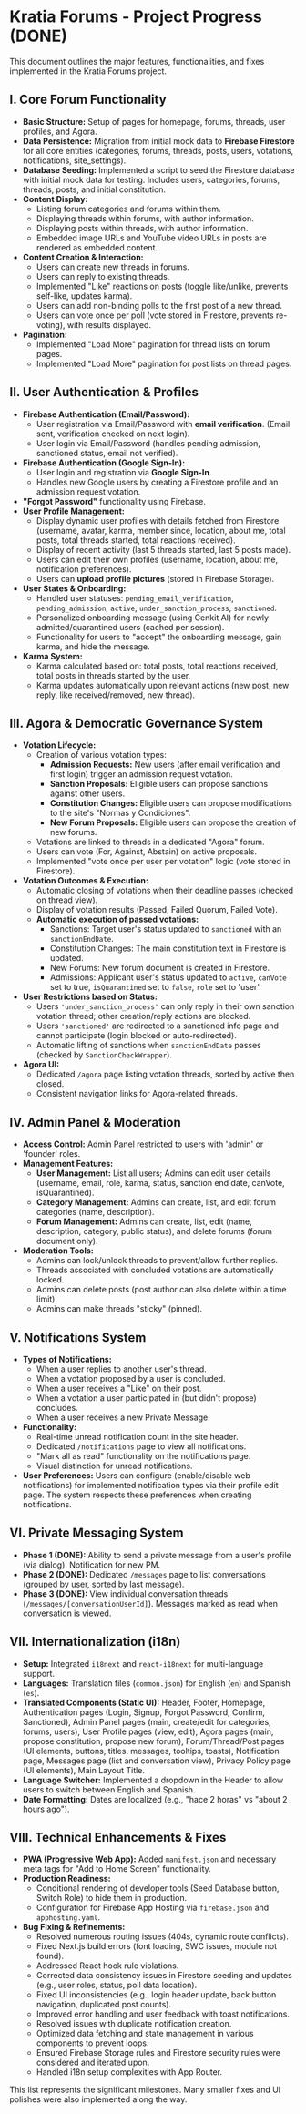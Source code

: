 
# Kratia Forums - Project Progress (DONE)

This document outlines the major features, functionalities, and fixes implemented in the Kratia Forums project.

## I. Core Forum Functionality
- **Basic Structure:** Setup of pages for homepage, forums, threads, user profiles, and Agora.
- **Data Persistence:** Migration from initial mock data to **Firebase Firestore** for all core entities (categories, forums, threads, posts, users, votations, notifications, site_settings).
- **Database Seeding:** Implemented a script to seed the Firestore database with initial mock data for testing. Includes users, categories, forums, threads, posts, and initial constitution.
- **Content Display:**
    - Listing forum categories and forums within them.
    - Displaying threads within forums, with author information.
    - Displaying posts within threads, with author information.
    - Embedded image URLs and YouTube video URLs in posts are rendered as embedded content.
- **Content Creation & Interaction:**
    - Users can create new threads in forums.
    - Users can reply to existing threads.
    - Implemented "Like" reactions on posts (toggle like/unlike, prevents self-like, updates karma).
    - Users can add non-binding polls to the first post of a new thread.
    - Users can vote once per poll (vote stored in Firestore, prevents re-voting), with results displayed.
- **Pagination:**
    - Implemented "Load More" pagination for thread lists on forum pages.
    - Implemented "Load More" pagination for post lists on thread pages.

## II. User Authentication & Profiles
- **Firebase Authentication (Email/Password):**
    - User registration via Email/Password with **email verification**. (Email sent, verification checked on next login).
    - User login via Email/Password (handles pending admission, sanctioned status, email not verified).
- **Firebase Authentication (Google Sign-In):**
    - User login and registration via **Google Sign-In**.
    - Handles new Google users by creating a Firestore profile and an admission request votation.
- **"Forgot Password"** functionality using Firebase.
- **User Profile Management:**
    - Display dynamic user profiles with details fetched from Firestore (username, avatar, karma, member since, location, about me, total posts, total threads started, total reactions received).
    - Display of recent activity (last 5 threads started, last 5 posts made).
    - Users can edit their own profiles (username, location, about me, notification preferences).
    - Users can **upload profile pictures** (stored in Firebase Storage).
- **User States & Onboarding:**
    - Handled user statuses: `pending_email_verification`, `pending_admission`, `active`, `under_sanction_process`, `sanctioned`.
    - Personalized onboarding message (using Genkit AI) for newly admitted/quarantined users (cached per session).
    - Functionality for users to "accept" the onboarding message, gain karma, and hide the message.
- **Karma System:**
    - Karma calculated based on: total posts, total reactions received, total posts in threads started by the user.
    - Karma updates automatically upon relevant actions (new post, new reply, like received/removed, new thread).

## III. Agora & Democratic Governance System
- **Votation Lifecycle:**
    - Creation of various votation types:
        - **Admission Requests:** New users (after email verification and first login) trigger an admission request votation.
        - **Sanction Proposals:** Eligible users can propose sanctions against other users.
        - **Constitution Changes:** Eligible users can propose modifications to the site's "Normas y Condiciones".
        - **New Forum Proposals:** Eligible users can propose the creation of new forums.
    - Votations are linked to threads in a dedicated "Agora" forum.
    - Users can vote (For, Against, Abstain) on active proposals.
    - Implemented "vote once per user per votation" logic (vote stored in Firestore).
- **Votation Outcomes & Execution:**
    - Automatic closing of votations when their deadline passes (checked on thread view).
    - Display of votation results (Passed, Failed Quorum, Failed Vote).
    - **Automatic execution of passed votations:**
        - Sanctions: Target user's status updated to `sanctioned` with an `sanctionEndDate`.
        - Constitution Changes: The main constitution text in Firestore is updated.
        - New Forums: New forum document is created in Firestore.
        - Admissions: Applicant user's status updated to `active`, `canVote` set to true, `isQuarantined` set to `false`, `role` set to 'user'.
- **User Restrictions based on Status:**
    - Users `'under_sanction_process'` can only reply in their own sanction votation thread; other creation/reply actions are blocked.
    - Users `'sanctioned'` are redirected to a sanctioned info page and cannot participate (login blocked or auto-redirected).
    - Automatic lifting of sanctions when `sanctionEndDate` passes (checked by `SanctionCheckWrapper`).
- **Agora UI:**
    - Dedicated `/agora` page listing votation threads, sorted by active then closed.
    - Consistent navigation links for Agora-related threads.

## IV. Admin Panel & Moderation
- **Access Control:** Admin Panel restricted to users with 'admin' or 'founder' roles.
- **Management Features:**
    - **User Management:** List all users; Admins can edit user details (username, email, role, karma, status, sanction end date, canVote, isQuarantined).
    - **Category Management:** Admins can create, list, and edit forum categories (name, description).
    - **Forum Management:** Admins can create, list, edit (name, description, category, public status), and delete forums (forum document only).
- **Moderation Tools:**
    - Admins can lock/unlock threads to prevent/allow further replies.
    - Threads associated with concluded votations are automatically locked.
    - Admins can delete posts (post author can also delete within a time limit).
    - Admins can make threads "sticky" (pinned).

## V. Notifications System
- **Types of Notifications:**
    - When a user replies to another user's thread.
    - When a votation proposed by a user is concluded.
    - When a user receives a "Like" on their post.
    - When a votation a user participated in (but didn't propose) concludes.
    - When a user receives a new Private Message.
- **Functionality:**
    - Real-time unread notification count in the site header.
    - Dedicated `/notifications` page to view all notifications.
    - "Mark all as read" functionality on the notifications page.
    - Visual distinction for unread notifications.
- **User Preferences:** Users can configure (enable/disable web notifications) for implemented notification types via their profile edit page. The system respects these preferences when creating notifications.

## VI. Private Messaging System
- **Phase 1 (DONE):** Ability to send a private message from a user's profile (via dialog). Notification for new PM.
- **Phase 2 (DONE):** Dedicated `/messages` page to list conversations (grouped by user, sorted by last message).
- **Phase 3 (DONE):** View individual conversation threads (`/messages/[conversationUserId]`). Messages marked as read when conversation is viewed.

## VII. Internationalization (i18n)
- **Setup:** Integrated `i18next` and `react-i18next` for multi-language support.
- **Languages:** Translation files (`common.json`) for English (`en`) and Spanish (`es`).
- **Translated Components (Static UI):** Header, Footer, Homepage, Authentication pages (Login, Signup, Forgot Password, Confirm, Sanctioned), Admin Panel pages (main, create/edit for categories, forums, users), User Profile pages (view, edit), Agora pages (main, propose constitution, propose new forum), Forum/Thread/Post pages (UI elements, buttons, titles, messages, tooltips, toasts), Notification page, Messages page (list and conversation view), Privacy Policy page (UI elements), Main Layout Title.
- **Language Switcher:** Implemented a dropdown in the Header to allow users to switch between English and Spanish.
- **Date Formatting:** Dates are localized (e.g., "hace 2 horas" vs "about 2 hours ago").

## VIII. Technical Enhancements & Fixes
- **PWA (Progressive Web App):** Added `manifest.json` and necessary meta tags for "Add to Home Screen" functionality.
- **Production Readiness:**
    - Conditional rendering of developer tools (Seed Database button, Switch Role) to hide them in production.
    - Configuration for Firebase App Hosting via `firebase.json` and `apphosting.yaml`.
- **Bug Fixing & Refinements:**
    *   Resolved numerous routing issues (404s, dynamic route conflicts).
    *   Fixed Next.js build errors (font loading, SWC issues, module not found).
    *   Addressed React hook rule violations.
    *   Corrected data consistency issues in Firestore seeding and updates (e.g., user roles, status, poll data location).
    *   Fixed UI inconsistencies (e.g., login header update, back button navigation, duplicated post counts).
    *   Improved error handling and user feedback with toast notifications.
    *   Resolved issues with duplicate notification creation.
    *   Optimized data fetching and state management in various components to prevent loops.
    *   Ensured Firebase Storage rules and Firestore security rules were considered and iterated upon.
    *   Handled i18n setup complexities with App Router.

This list represents the significant milestones. Many smaller fixes and UI polishes were also implemented along the way.
